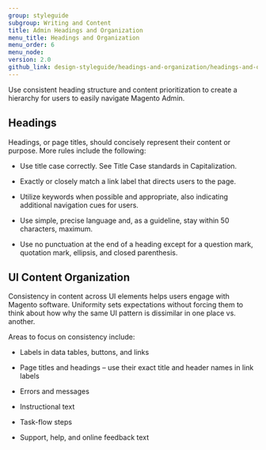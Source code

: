 ```yaml
---
group: styleguide
subgroup: Writing and Content
title: Admin Headings and Organization
menu_title: Headings and Organization
menu_order: 6
menu_node:
version: 2.0
github_link: design-styleguide/headings-and-organization/headings-and-organization.md
---
```

Use consistent heading structure and content prioritization to create a hierarchy for users to easily navigate Magento Admin.

## Headings

Headings, or page titles, should concisely represent their content or purpose. More rules include the following:

* Use title case correctly. See Title Case standards in Capitalization.

* Exactly or closely match a link label that directs users to the page.

* Utilize keywords when possible and appropriate, also indicating additional navigation cues for users.

* Use simple, precise language and, as a guideline, stay within 50 characters, maximum.

* Use no punctuation at the end of a heading except for a question mark, quotation mark, ellipsis, and closed parenthesis.

## UI Content Organization

Consistency in content across UI elements helps users engage with Magento software. Uniformity sets expectations without forcing them to think about how why the same UI pattern is dissimilar in one place vs. another.

Areas to focus on consistency include:

* Labels in data tables, buttons, and links

* Page titles and headings – use their exact title and header names in link labels

* Errors and messages

* Instructional text

* Task-flow steps

* Support, help, and online feedback text
